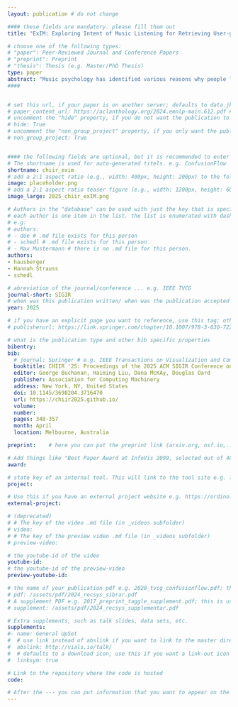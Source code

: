 ```yaml
---
layout: publication # do not change

#### these fields are mandatory. please fill them out
title: "ExIM: Exploring Intent of Music Listening for Retrieving User-generated Playlists" # title of your publication 

# choose one of the following types:
# "paper": Peer-Reviewed Journal and Conference Papers
# "preprint": Preprint
# "thesis": Thesis (e.g. Master/PhD Thesis)
type: paper
abstract: "Music psychology has identified various reasons why people listen to music, based on empirical evidence from interviews and surveys. In this paper, we take a data-driven approach that adopts both pre-trained Sentence Transformers and Cross Encoder, as well as graph-based clustering to first determine music listening intents and then explore user-generated playlists by comparing the title to the listening intents. For this purpose, we first investigated whether 129 established listening functions, previously identified by Schäfer et al. (2013), could be meaningfully clustered into broader listening intents. While Schäfer et al. (2013) introduced three broad dimensions of music listening, this work aimed to identify smaller, context-specific intents to capture more nuanced intents. The resulting clusters were then evaluated through a first survey to select the clusters of the best performing model. In a second survey, music listening intent clusters were explored in more detail to obtain a deeper understanding of their significance for music retrieval and recommendation. Lastly, the playlist selection per intent and characteristics of different listening intents were further explored through a third survey. Given the encouraging results of the evaluation of the computed clusters (92% of clusters judged consistent by participants) and the insight that more than half of the participants search for playlists for a specific intent, we propose a browsing system that categorizes playlists based on their intent and enables users to explore similar playlists. Our approach is further visualized in a dashboard to explore and browse through playlists in intent space."
####


# set this url, if your paper is on another server; defaults to data.jku-vds-lab.at
# paper_content_url: https://aclanthology.org/2024.emnlp-main.612.pdf # https://aclanthology.org/2024.emnlp-main.612.pdf
# uncomment the "hide" property, if you do not want the publication to be displayed on the website (usually you don't need this)
# hide: True
# uncomment the "non_group_project" property, if you only want the publication to be displayed on your personal page (i.e. publications where you contributed, but does not have anything to do with the Vis Group e.g. Master Thesis,...)
# non_group_project: True


#### the following fields are optional, but it is recommended to enter as much information as possible
# The shortname is used for auto-generated titels. e.g. ConfusionFlow
shortname: chiir_exim
# add a 2:1 aspect ratio (e.g., width: 400px, height: 200px) to the folder /assets/images/papers/ e.g. 2020_tvcg_confusionflow.png
image: placeholder.png
# add a 2:1 aspect ratio teaser figure (e.g., width: 1200px, height: 600px) to the folder /assets/images/papers/ e.g. 2020_tvcg_confusionflow_teaser.png
image_large: 2025_chiir_exIM.png

# Authors in the "database" can be used with just the key that is specified in the corresponding .md file (usually it is the lastname in lower case e.g. doe). Authors that do not have an individual page here should be stated with their full name (e.g. John Doe)
# each author is one item in the list. the list is enumerated with dashes ("-")
# e.g:
# authors:
# - doe # .md file exists for this person
# - schedl # .md file exists for this person
# - Max Mustermann # there is no .md file for this person.
authors:
- hausberger
- Hannah Strauss
- schedl

# abreviation of the journal/conference ... e.g. IEEE TVCG
journal-short: SIGIR
# when was this publication written/ when was the publication accepted (e.g. 2020)
year: 2025

# if you have an explicit page you want to reference, use this tag; otherwise it will be generated from your doi
# publisherurl: https://link.springer.com/chapter/10.1007/978-3-030-72240-1_60 # add link to publisher page of your publication

# what is the publication type and other bib specific properties
bibentry:
bib:
  # journal: Springer # e.g. IEEE Transactions on Visualization and Computer Graphics (to appear)
  booktitle: CHIIR '25: Proceedings of the 2025 ACM SIGIR Conference on Human Information Interaction and Retrieval (SIGIR)
  editor: George Buchanan, Haiming Liu, Dana McKAy, Douglas Oard
  publisher: Association for Computing Machinery
  address: New York, NY, United States
  doi: 10.1145/3698204.3716470
  url: https://chiir2025.github.io/
  volume: 
  number: 
  pages: 348-357
  month: April
  location: Melbourne, Australia

preprint:	 # here you can put the preprint link (arxiv.org, osf.io,...) e.g. https://arxiv.org/abs/1910.00969

# Add things like "Best Paper Award at InfoVis 2099, selected out of 4000 submissions"
award:

# state key of an internal tool. This will link to the tool site e.g. lineup (usually not needed)
project: 

# Use this if you have an external project website e.g. https://ordino.caleydoapp.org/
external-project: 

# (deprecated)
# # The key of the video .md file (in _videos subfolder)
# video: 
# # The key of the preview video .md file (in _videos subfolder)
# preview-video:

# the youtube-id of the video
youtube-id:
# the youtube-id of the preview-video
preview-youtube-id: 

# the name of your publication pdf e.g. 2020_tvcg_confusionflow.pdf; this is usually uploaded to the caleydo aws server
# pdf: /assets/pdf/2024_recsys_sibrar.pdf
# A supplement PDF e.g. 2017_preprint_taggle_supplement.pdf; this is usually uploaded to the caleydo aws server
# supplement: /assets/pdf/2024_recsys_supplementar.pdf

# Extra supplements, such as talk slides, data sets, etc.
supplements:
#- name: General UpSet
#  # use link instead of abslink if you want to link to the master directory
#  abslink: http://vials.io/talk/
#  # defaults to a download icon, use this if you want a link-out icon
#  linksym: true

# Link to the repository where the code is hosted
code: 

# After the --- you can put information that you want to appear on the website using markdown formatting or HTML. A good example are acknowledgements, extra references, an erratum, etc.
---
```

